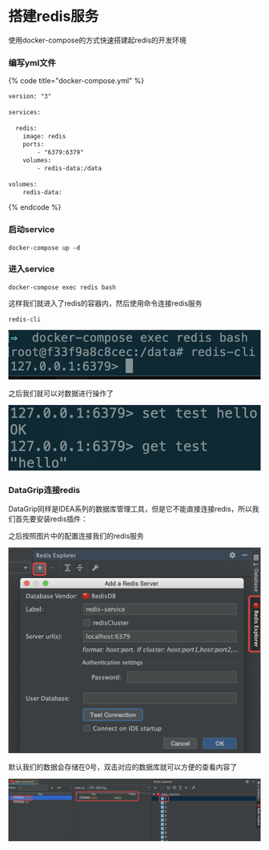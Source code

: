 # 搭建redis服务

使用docker-compose的方式快速搭建起redis的开发环境

### 编写yml文件

{% code title="docker-compose.yml" %}
```text
version: "3"

services:

  redis:
    image: redis
    ports: 
        - "6379:6379"
    volumes: 
        - redis-data:/data
        
volumes:
    redis-data: 
```
{% endcode %}

### 启动service

```text
docker-compose up -d
```

### 进入service

```text
docker-compose exec redis bash
```

这样我们就进入了redis的容器内，然后使用命令连接redis服务

```text
redis-cli
```

![](../.gitbook/assets/redis-cli.png)

之后我们就可以对数据进行操作了

![](../.gitbook/assets/redisop.png)

### DataGrip连接redis

DataGrip同样是IDEA系列的数据库管理工具，但是它不能直接连接redis，所以我们首先要安装redis插件：

之后按照图片中的配置连接我们的redis服务

![](../.gitbook/assets/datagrip.png)

默认我们的数据会存储在0号，双击对应的数据库就可以方便的查看内容了

![](../.gitbook/assets/redis-0.png)

